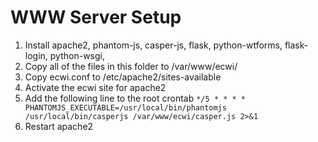 WWW Server Setup
================

1. Install apache2, phantom-js, casper-js, flask, python-wtforms, flask-login, python-wsgi, 
2. Copy all of the files in this folder to /var/www/ecwi/
3. Copy ecwi.conf to /etc/apache2/sites-available
4. Activate the ecwi site for apache2
5. Add the following line to the root crontab `*/5 * * * * PHANTOMJS_EXECUTABLE=/usr/local/bin/phantomjs /usr/local/bin/casperjs /var/www/ecwi/casper.js 2>&1`
6. Restart apache2

